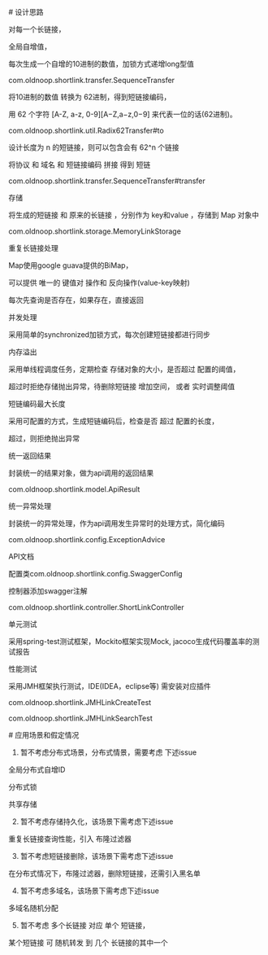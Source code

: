 # 设计思路

对每一个长链接，

全局自增值，

 每次生成一个自增的10进制的数值，加锁方式递增long型值

 com.oldnoop.shortlink.transfer.SequenceTransfer

将10进制的数值 转换为 62进制，得到短链接编码，

 用 62 个字符 [A-Z, a-z, 0-9][A−Z,a−z,0−9] 来代表一位的话(62进制)。

 com.oldnoop.shortlink.util.Radix62Transfer#to

 设计长度为 n 的短链接，则可以包含会有 62^n 个链接

 将协议 和 域名 和 短链接编码 拼接 得到 短链

 com.oldnoop.shortlink.transfer.SequenceTransfer#transfer

存储

 将生成的短链接 和 原来的长链接 ，分别作为 key和value ，存储到 Map 对象中

 com.oldnoop.shortlink.storage.MemoryLinkStorage

重复长链接处理

 Map使用google guava提供的BiMap，

 可以提供 唯一的 键值对 操作和 反向操作(value-key映射)

 每次先查询是否存在，如果存在，直接返回

并发处理

 采用简单的synchronized加锁方式，每次创建短链接都进行同步

内存溢出

 采用单线程调度任务，定期检查 存储对象的大小，是否超过 配置的阈值，

 超过时拒绝存储抛出异常，待删除短链接 增加空间， 或者 实时调整阈值

短链编码最大长度

 采用可配置的方式，生成短链编码后，检查是否 超过 配置的长度，

 超过，则拒绝抛出异常

统一返回结果

 封装统一的结果对象，做为api调用的返回结果

 com.oldnoop.shortlink.model.ApiResult

统一异常处理

 封装统一的异常处理，作为api调用发生异常时的处理方式，简化编码

 com.oldnoop.shortlink.config.ExceptionAdvice

API文档

 配置类com.oldnoop.shortlink.config.SwaggerConfig

 控制器添加swagger注解

 com.oldnoop.shortlink.controller.ShortLinkController

单元测试

 采用spring-test测试框架，Mockito框架实现Mock, jacoco生成代码覆盖率的测试报告


性能测试

 采用JMH框架执行测试，IDE(IDEA，eclipse等) 需安装对应插件

 com.oldnoop.shortlink.JMHLinkCreateTest

 com.oldnoop.shortlink.JMHLinkSearchTest

# 应用场景和假定情况

 1. 暂不考虑分布式场景，分布式情景，需要考虑 下述issue

 全局分布式自增ID

 分布式锁

 共享存储

 2. 暂不考虑存储持久化，该场景下需考虑下述issue

 重复长链接查询性能，引入 布隆过滤器

 3. 暂不考虑短链接删除，该场景下需考虑下述issue

 在分布式情况下，布隆过滤器，删除短链接，还需引入黑名单

 4. 暂不考虑多域名，该场景下需考虑下述issue

 多域名随机分配

 5. 暂不考虑 多个长链接 对应 单个 短链接，

 某个短链接 可 随机转发 到 几个 长链接的其中一个
